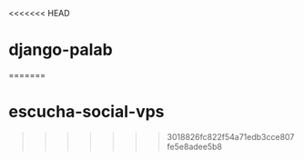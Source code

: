 <<<<<<< HEAD
# django-palab
=======
# escucha-social-vps
>>>>>>> 3018826fc822f54a71edb3cce807fe5e8adee5b8
